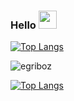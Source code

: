### Hello <img src="https://github.com/TheDudeThatCode/TheDudeThatCode/raw/master/Assets/Hi.gif" width="29px" style="max-width:100%;"> 

[![Top Langs](https://github-readme-stats.vercel.app/api/top-langs/?username=egriboz&layout=compact)](https://github.com/anuraghazra/github-readme-stats)


<p align="left"> <img src="https://komarev.com/ghpvc/?username=egriboz" alt="egriboz" /> </p>


[![Top Langs](https://github-readme-stats.vercel.app/api/top-langs/?username=egriboz&layout=compact&hide_border=true)](https://github.com/egriboz/github-readme-stats)	


<!-- ![Visits Badge](https://badges.pufler.dev/visits/egriboz/egriboz) ![Years Badge](https://badges.pufler.dev/years/egriboz) -->
